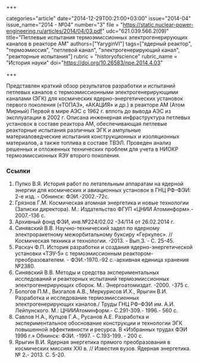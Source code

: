+++

categories="article"
date="2014-12-29T00:21:00+03:00"
issue="2014-04"
issue_name="2014 - №04"
number="3"
file = "https://static.nuclear-power-engineering.ru/articles/2014/04/03.pdf"
udc="621.039.566.2(09)"
title="Петлевые испытания термоэмиссионных электрогенерирующих каналов в реакторе АМ"
authors=["YaryginVI"]
tags=["ядерный реактор", "термоэмиссия", "петлевой канал", "электрогенерирующий канал", "реакторные испытания"]
rubric = "historyofscience"
rubric_name = "История науки"
doi="https://doi.org/10.26583/npe.2014.4.03"

+++

Представлен краткий обзор результатов разработки и испытаний петлевых каналов с термоэмиссионными электрогенерирующими каналами (ЭГК) для космических ядерно-энергетических установок первого поколения («ТОПАЗ», «АКАЦИЯ» и др.) в реакторе АМ (Атом Мирный) Первой в мире АЭС с 1962 г. вплоть до вывода АЭС из эксплуатации в 2002 г. Описана инженерная инфраструктура петлевых установок в составе реактора АМ, обеспечивающая петлевые реакторные испытания различных ЭГК и ампульные материаловедческие испытания конструкционных и изоляционных материалов, а также топлива в составе ТВЭЛ. Проведен анализ решенных и отложенных технических проблем для учета в НИОКР термоэмиссионных ЯЭУ второго поколения.

### Ссылки

1. Пупко В.Я. История работ по летательным аппаратам на ядерной энергии для космических и авиационных установок в ГНЦ РФ-ФЭИ: 2-е изд. - Обнинск: ФЭИ.-2002.-72с.
2. Грязнов Г.М. Космическая атомная энергетика и новые технологии (Записки директора). М.: Издательство ФГУП «ЦНИИ Атоминформ».- 2007.-136 с.
3. Архивный фонд ФЭИ, инв.№224/02.02 -34/114 от 26.02.2014 г.
4. Синявский В.В. Научно-технический задел по ядерному электроракетному межорбитальному буксиру «Геркулес». //Космическая техника и технологии. -2013. - Вып.3. - С. 25-45.
5. Раскач Ф.П. История разработки и создания ядерно-энергетической установки «ТЭУ-5» с термоэмиссионным реактором-преобразователем. - ФЭИ.-1970.-92 с.-архивная единица хранения №2380.
6. Синявский В.В. Методы и средства экспериментальных исследований и реакторных испытаний термоэмиссионных электрогенерирующих сборок. М.: Энергоатомиздат. -2000. -375 с.
7. Бологов П.М., Визгалов А.В., Меркурисов И.Х., Ярыгин В.И. Разработка и исследование термоэмиссионных электрогенерирующих каналов./ Труды ГНЦ РФ-ФЭИ им. А.И. Лейпунского. М.: ЦНИИАтоминформ.- С.291-309.- 1996.- 560 с.
8. Савлов Н.А., Купцов Г.А., Русанов А.Е. Разработка и экспериментальное обоснование конструкции и технологии ЭГК повышенной эффективности и ресурса. В «Избранных трудах ФЭИ 1996 г.» Обнинск: ФЭИ. -1997. - С.193-199. - 200 с.
9. Ярыгин В.И. Ядерная энергетика прямого преобразования в космических миссиях XXI в. // Известия вузов. Ядерная энергетика. № 2.- 2013. С. 5-20.